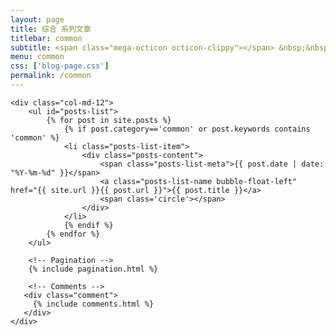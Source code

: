 ```yaml
---
layout: page
title: 综合 系列文章
titlebar: common
subtitle: <span class="mega-octicon octicon-clippy"></span> &nbsp;&nbsp; 综合 系列文章
menu: common
css: ['blog-page.css']
permalink: /common
---
```


<div class="row">

    <div class="col-md-12">
        <ul id="posts-list">
            {% for post in site.posts %}
                {% if post.category=='common' or post.keywords contains 'common' %}
                <li class="posts-list-item">
                    <div class="posts-content">
                        <span class="posts-list-meta">{{ post.date | date: "%Y-%m-%d" }}</span>
                        <a class="posts-list-name bubble-float-left" href="{{ site.url }}{{ post.url }}">{{ post.title }}</a>
                        <span class='circle'></span>
                    </div>
                </li>
                {% endif %}
            {% endfor %}
        </ul> 

        <!-- Pagination -->
        {% include pagination.html %}

        <!-- Comments -->
       <div class="comment">
         {% include comments.html %}
       </div>
    </div>

</div>
<script>
    $(document).ready(function(){

        // Enable bootstrap tooltip
        $("body").tooltip({ selector: '[data-toggle=tooltip]' });

    });
</script>